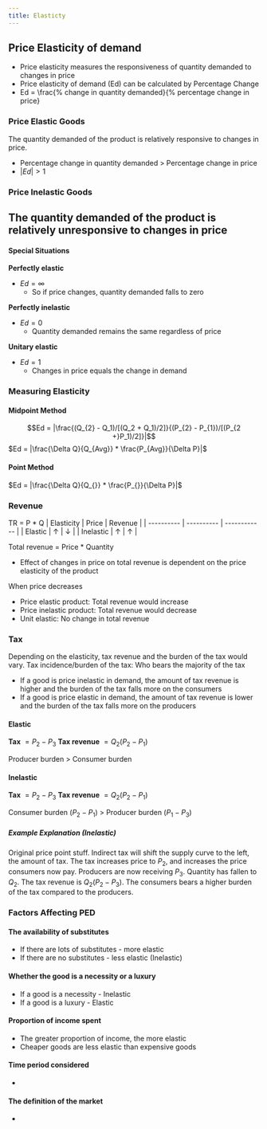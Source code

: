 ```yaml
---
title: Elasticty
---
```

## Price Elasticity of demand
- Price elasticity measures the responsiveness of quantity demanded to changes in price
- Price elasticity of demand (Ed) can be calculated by Percentage Change
- Ed = \frac{% change in quantity demanded}{% percentage change in price}

### Price Elastic Goods
The quantity demanded of the product is relatively responsive to changes in price.
- Percentage change in quantity demanded > Percentage change in price
- $|Ed| > 1$

### Price Inelastic Goods
The quantity demanded of the product is relatively unresponsive to changes in price
- 

#### Special Situations
**Perfectly elastic**
- $Ed = \infty$ 
	- So if price changes, quantity demanded falls to zero

**Perfectly inelastic**
- $Ed = 0$
	- Quantity demanded remains the same regardless of price

**Unitary elastic**
- $Ed = 1$
	- Changes in price equals the change in demand


### Measuring Elasticity
#### Midpoint Method
$$Ed = |\frac{(Q_{2} - Q_1)/[(Q_2 + Q_1)/2]}{(P_{2} - P_{1})/[(P_{2 +}P_1)/2]}|$$
$Ed = |\frac{\Delta Q}{Q_{Avg}} * \frac{P_{Avg}}{\Delta P}|$

#### Point Method
$Ed = |\frac{\Delta Q}{Q_{}} * \frac{P_{}}{\Delta P}|$



### Revenue
TR = P * Q
| Elasticity | Price      | Revenue      |
| ---------- | ---------- | ------------ |
| Elastic    | $\uparrow$ | $\downarrow$ |
| Inelastic  | $\uparrow$ | $\uparrow$ |

Total revenue = Price * Quantity
- Effect of changes in price on total revenue is dependent on the price elasticity of the product

When price decreases
- Price elastic product: Total revenue would increase
- Price inelastic product: Total revenue would decrease
- Unit elastic: No change in total revenue

### Tax
Depending on the elasticity, tax revenue and the burden of the tax would vary.
Tax incidence/burden of the tax: Who bears the majority of the tax
- If a good is price inelastic in demand, the amount of tax revenue is higher and the burden of the tax falls more on the consumers
- If a good is price elastic in demand, the amount of tax revenue is lower and the burden of the tax falls more on the producers


#### Elastic
**Tax** $= P_{2} - P_3$
**Tax revenue** $= Q_2(P_{2} - P_{1})$

Producer burden > Consumer burden

#### Inelastic
**Tax** $= P_{2} - P_3$
**Tax revenue** $= Q_2(P_{2} - P_{1})$

Consumer burden ($P_{2} - P_{1}$) > Producer burden ($P_{1} - P_{3}$)

##### Example Explanation (Inelastic)
Original price point stuff.
Indirect tax will shift the supply curve to the left, the amount of tax. The tax increases price to $P_2$, and increases the price consumers now pay. Producers are now receiving $P_3$. Quantity has fallen to $Q_2$. The tax revenue is $Q_2(P_{2} - P_{3})$. The consumers bears a higher burden of the tax compared to the producers. 


### Factors Affecting PED
#### The availability of substitutes
- If there are lots of substitutes - more elastic
- If there are no substitutes - less elastic (Inelastic)

#### Whether the good is a necessity or a luxury
- If a good is a necessity - Inelastic
- If a good is a luxury - Elastic

#### Proportion  of income spent
- The greater proportion of income, the more elastic
- Cheaper goods are less elastic than expensive goods

#### Time period considered
- 

#### The definition of the market
- 












